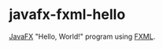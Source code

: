 javafx-fxml-hello
=================

[JavaFX](https://openjfx.io/) "Hello, World!" program using [FXML](https://openjfx.io/javadoc/16/javafx.fxml/javafx/fxml/doc-files/introduction_to_fxml.html).
